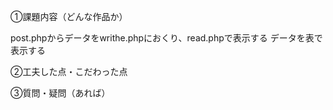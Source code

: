 ①課題内容（どんな作品か）

post.phpからデータをwrithe.phpにおくり、read.phpで表示する
データを表で表示する


②工夫した点・こだわった点




③質問・疑問（あれば）

